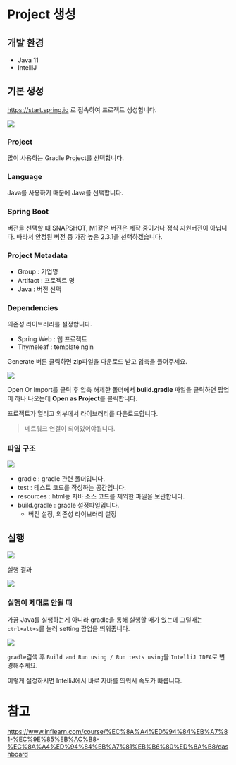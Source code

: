 # Project 생성

## 개발 환경
 - Java 11
 - IntelliJ

## 기본 생성

https://start.spring.io 로 접속하여 프로젝트 생성합니다.

<img src="../iamges/start_spring_io.png">

### Project
많이 사용하는 Gradle Project를 선택합니다.

### Language
Java를 사용하기 때문에 Java를 선택합니다.

### Spring Boot
버전을 선택할 떄 SNAPSHOT, M1같은 버전은 제작 중이거나 정식 지원버전이 아닙니다.
따라서 안정된 버전 중 가장 높은 2.3.1을 선택하겠습니다.

### Project Metadata
 - Group : 기업명
 - Artifact : 프로젝트 명
 - Java : 버전 선택

### Dependencies
의존성 라이브러리를 설정합니다.
 - Spring Web : 웹 프로젝트
 - Thymeleaf : template ngin

Generate 버튼 클릭하면 zip파일을 다운로드 받고 압축을 풀어주세요.

<img src="../iamges/openOrImport.png">

Open Or Import를 클릭 후 압축 해제한 폴더에서 <b>build.gradle</b> 파일을 클릭하면 팝업이 하나 나오는데 <b>Open as Project</b>를 클릭합니다.

프로젝트가 열리고 외부에서 라이브러리를 다운로드합니다.
> 네트워크 연결이 되어있어야됩니다.

### 파일 구조
<img src="../iamges/demo_directory.png">

 - gradle : gradle 관련 폴더입니다.   
 - test : 테스트 코드를 작성하는 공간입니다.
 - resources : html등 자바 소스 코드를 제외한 파일을 보관합니다.
 - build.gradle : gradle 설정파일입니다.
   - 버전 설정, 의존성 라이브러리 설정


## 실행
<img src="../iamges/application_start.png"/>

실행 결과

<img src="../iamges/first_start.png" />

### 실행이 제대로 안될 떄
가끔 Java를 실행하는게 아니라 gradle을 통해 실행할 때가 있는데 그럴때는 `ctrl+alt+s`를 눌러 setting 팝업을 띄워줍니다.

<img src="../iamges/intellij_start.png">

`gradle`검색 후 `Build and Run using / Run tests using`을 `IntelliJ IDEA`로 변경해주세요.

이렇게 설정하시면 IntelliJ에서 바로 자바를 띄워서 속도가 빠릅니다.

# 참고

https://www.inflearn.com/course/%EC%8A%A4%ED%94%84%EB%A7%81-%EC%9E%85%EB%AC%B8-%EC%8A%A4%ED%94%84%EB%A7%81%EB%B6%80%ED%8A%B8/dashboard